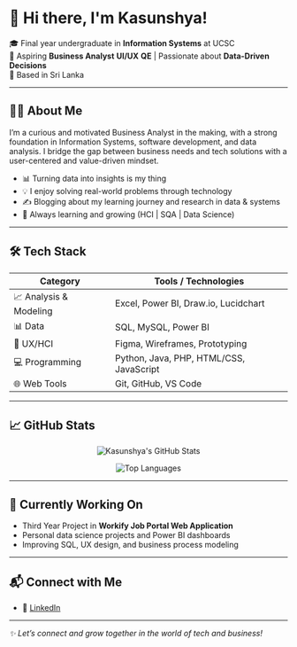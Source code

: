 # 👋 Hi there, I'm Kasunshya!

🎓 Final year undergraduate in **Information Systems** at UCSC  
💼 Aspiring **Business Analyst** **UI/UX** **QE**   | Passionate about **Data-Driven Decisions**  
📍 Based in Sri Lanka

---

## 👩‍💼 About Me

I’m a curious and motivated Business Analyst in the making, with a strong foundation in Information Systems, software development, and data analysis. I bridge the gap between business needs and tech solutions with a user-centered and value-driven mindset.

- 📊 Turning data into insights is my thing  
- 💡 I enjoy solving real-world problems through technology  
- ✍️ Blogging about my learning journey and research in data & systems  
- 🚀 Always learning and growing (HCI | SQA  | Data Science)

---

## 🛠️ Tech Stack

| Category        | Tools / Technologies |
|----------------|----------------------|
| 📈 Analysis & Modeling | Excel, Power BI, Draw.io, Lucidchart |
| 📊 Data | SQL, MySQL, Power BI |
| 🧠 UX/HCI | Figma, Wireframes, Prototyping |
| 💻 Programming | Python, Java, PHP, HTML/CSS, JavaScript |
| 🌐 Web Tools | Git, GitHub, VS Code |


---

## 📈 GitHub Stats

<p align="center">
  <img src="https://github-readme-stats.vercel.app/api?username=Kasunshya&show_icons=true&theme=radical" alt="Kasunshya's GitHub Stats" />
</p>

<p align="center">
  <img src="https://github-readme-stats.vercel.app/api/top-langs/?username=Kasunshya&layout=compact&theme=radical" alt="Top Languages" />
</p>

---

## 🌱 Currently Working On

- Third Year Project in **Workify Job Portal Web Application**
- Personal data science projects and Power BI dashboards
- Improving SQL, UX design, and business process modeling

---

## 📬 Connect with Me

- 💼 [LinkedIn](https://www.linkedin.com/in/kasunshya-jayawardhana-261ab6258/)


---

_✨ Let’s connect and grow together in the world of tech and business!_
